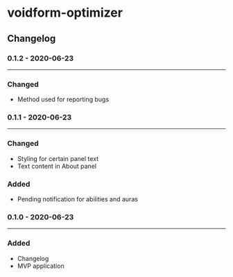 # voidform-optimizer

## Changelog

### 0.1.2 - 2020-06-23
---
### Changed
 * Method used for reporting bugs

### 0.1.1 - 2020-06-23
---
### Changed
 * Styling for certain panel text
 * Text content in About panel

### Added
 * Pending notification for abilities and auras

### 0.1.0 - 2020-06-23
---
### Added
 * Changelog
 * MVP application